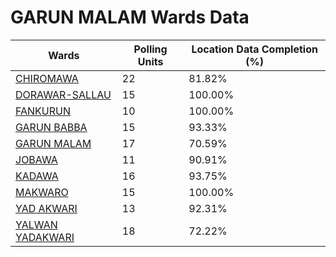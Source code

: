 
# GARUN MALAM Wards Data

| Wards | Polling Units | Location Data Completion (%) |
| ---- | ----- | ------- |
| [CHIROMAWA](./wards/4499-chiromawa) | 22 | 81.82% |
| [DORAWAR-SALLAU](./wards/4500-dorawar-sallau) | 15 | 100.00% |
| [FANKURUN](./wards/4501-fankurun) | 10 | 100.00% |
| [GARUN BABBA](./wards/4502-garun-babba) | 15 | 93.33% |
| [GARUN MALAM](./wards/4503-garun-malam) | 17 | 70.59% |
| [JOBAWA](./wards/4504-jobawa) | 11 | 90.91% |
| [KADAWA](./wards/4505-kadawa) | 16 | 93.75% |
| [MAKWARO](./wards/4506-makwaro) | 15 | 100.00% |
| [YAD AKWARI](./wards/4507-yad-akwari) | 13 | 92.31% |
| [YALWAN  YADAKWARI](./wards/4508-yalwan-yadakwari) | 18 | 72.22% |




